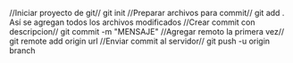 //Iniciar proyecto de git//
git init
//Preparar archivos para commit//
git add .
Así se agregan todos los archivos modificados
//Crear commit con descripcion//
git commit -m "MENSAJE"
//Agregar remoto la primera vez//
git remote add origin url
//Enviar commit al servidor//
git push -u origin branch
